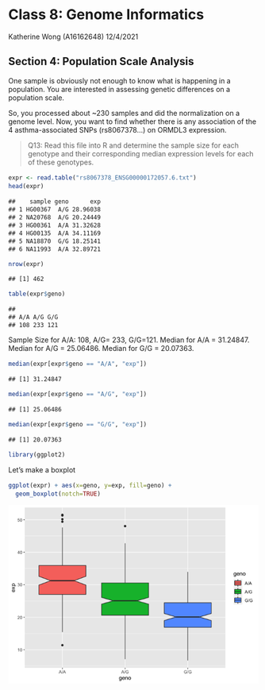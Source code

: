 Class 8: Genome Informatics
================
Katherine Wong (A16162648)
12/4/2021

## Section 4: Population Scale Analysis

One sample is obviously not enough to know what is happening in a
population. You are interested in assessing genetic differences on a
population scale.

So, you processed about \~230 samples and did the normalization on a
genome level. Now, you want to find whether there is any association of
the 4 asthma-associated SNPs (rs8067378…) on ORMDL3 expression.

> Q13: Read this file into R and determine the sample size for each
> genotype and their corresponding median expression levels for each of
> these genotypes.

``` r
expr <- read.table("rs8067378_ENSG00000172057.6.txt")
head(expr)
```

    ##    sample geno      exp
    ## 1 HG00367  A/G 28.96038
    ## 2 NA20768  A/G 20.24449
    ## 3 HG00361  A/A 31.32628
    ## 4 HG00135  A/A 34.11169
    ## 5 NA18870  G/G 18.25141
    ## 6 NA11993  A/A 32.89721

``` r
nrow(expr)
```

    ## [1] 462

``` r
table(expr$geno)
```

    ## 
    ## A/A A/G G/G 
    ## 108 233 121

Sample Size for A/A: 108, A/G= 233, G/G=121. Median for A/A = 31.24847.
Median for A/G = 25.06486. Median for G/G = 20.07363.

``` r
median(expr[expr$geno == "A/A", "exp"])
```

    ## [1] 31.24847

``` r
median(expr[expr$geno == "A/G", "exp"])
```

    ## [1] 25.06486

``` r
median(expr[expr$geno == "G/G", "exp"])
```

    ## [1] 20.07363

``` r
library(ggplot2)
```

Let’s make a boxplot

``` r
ggplot(expr) + aes(x=geno, y=exp, fill=geno) +
  geom_boxplot(notch=TRUE)
```

![](class18_files/figure-gfm/unnamed-chunk-6-1.png)<!-- -->
